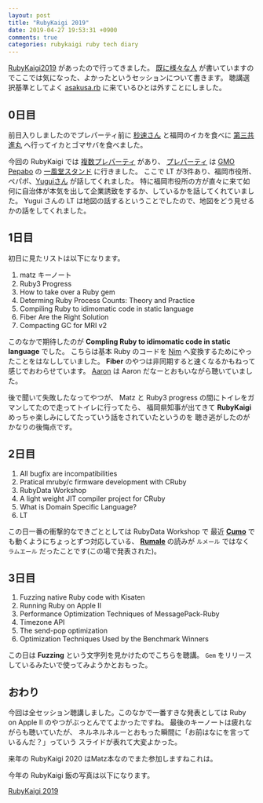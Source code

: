 ```yaml
---
layout: post
title: "RubyKaigi 2019"
date: 2019-04-27 19:53:31 +0900
comments: true
categories: rubykaigi ruby tech diary
---
```


[RubyKaigi2019](https://rubykagi.org/2019) があったので行ってきました。
[既に様々な人](http://b.hatena.ne.jp/search/text?q=rubykaigi2019) が書いていますのでここでは気になった、よかったというセッションについて書きます。
聴講選択基準としてよく [asakusa.rb](https://asakusarb.esa.io) に来ているひとは外すことにしました。

## 0日目

前日入りしましたのでプレパーティ前に [秒速さん](https://twitter.com/284km) と福岡のイカを食べに
[第三共進丸](https://tabelog.com/fukuoka/A4001/A400104/40015417/) へ行ってイカとゴマサバを食べました。

今回の RubyKaigi では [複数プレパーティ](https://rubykaigi.org/2019/parties) があり、 [プレパーティ](https://pepabo.connpass.com/event/124168/) は [GMO Pepabo](https://pepabo.com/) の [一風堂スタンド](https://www.ippudo.com/store/nishidori_stand/) に行きました。
ここで LT が3件あり、福岡市役所、ペパボ、[Yuguiさん](https://twitter.com/yugui) が話してくれました。
特に福岡市役所の方が直々に来て如何に自治体が本気を出して企業誘致をするか、しているかを話してくれていました。
Yugui さんの LT は地図の話するということでしたので、地図をどう見せるかの話をしてくれました。

## 1日目
初日に見たリストは以下になります。

1. matz キーノート
1. Ruby3 Progress
1. How to take over a Ruby gem
1. Determing Ruby Process Counts: Theory and Practice
1. Compiling Ruby to idimomatic code in static language
1. Fiber Are the Right Solution
1. Compacting GC for MRI v2

このなかで期待したのが **Compling Ruby to idimomatic code in static language** でした。
こちらは基本 Ruby のコードを [Nim](https://nim-lang.org/) へ変換するためにやったことをはなししていました。
**Fiber** のやつは非同期すると速くなるかもねって感じでおわらせています。
[Aaron](https://github.com/tenderlove) は Aaron だなーとおもいながら聴いていました。

後で聞いて失敗したなってやつが、 Matz と Ruby3 progress の間にトイレをガマンしてたので走ってトイレに行ってたら、
福岡県知事が出てきて **RubyKaigi** めっちゃ楽しみにしてたっていう話をされていたというのを
聴き逃がしたのがかなりの後悔点です。

## 2日目

1. All bugfix are incompatibilities
1. Pratical mruby/c firmware development with CRuby
1. RubyData Workshop
1. A light weight JIT compiler project for CRuby
1. What is Domain Specific Language?
1. LT

この日一番の衝撃的なできごととしては RubyData Workshop で
最近 [**Cumo**](https://github.com/sonots/cumo) でも動くようにちょっとずつ対応している、
[**Rumale**](https://github.com/yoshoku/rumale) の読みが `ルメール` ではなく `ラムエール` だったことです(この場で発表された)。

## 3日目

1. Fuzzing native Ruby code with Kisaten
1. Running Ruby on Apple II
1. Performance Optimization Techniques of MessagePack-Ruby
1. Timezone API
1. The send-pop optimization
1. Optimization Techniques Used by the Benchmark Winners

この日は **Fuzzing** という文字列を見かけたのでこちらを聴講。
`Gem` をリリースしているみたいで使ってみようかとおもった。

## おわり

今回は全セッション聴講しました。このなかで一番すきな発表としては
Ruby on Apple II のやつがぶっとんでてよかったですね。
最後のキーノートは疲れながらも聴いていたが、
ネルネルネルーとおもった瞬間に「お前はなにを言っているんだ？」っていう
スライドが表れて大変よかった。

来年の RubyKaigi 2020 はMatz本なのでまた参加しますねこれは。

今年の RubyKaigi 飯の写真は以下になります。

[RubyKaigi 2019](https://www.amazon.co.jp/photos/share/JMFkdlomW29NdLar2a5tFydS6PjEMlkp5mLDO6dcVjn)
